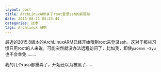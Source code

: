 ```yaml
---
layout: post
title: ArchLinuxARM关于root登录ssh的新限制
date: 2015-08-21 08:25:44
categories: 技术
tags: Archlinux ARM
---
```

最近的2015.8版本的ArchLinuxARM已经开始限制root来登录ssh。这对于那些习惯只用root的人来说，可能突然就没办法远程访问了，比如我，即使`pacman –Syu`也不会幸免……..

我的几个rasp都重弄了，开始还以为被黑了……
